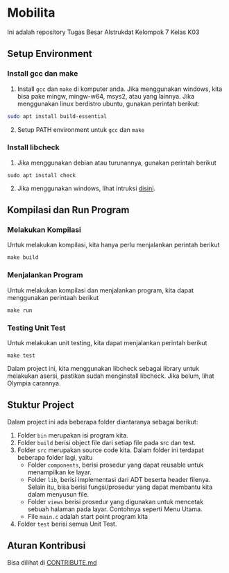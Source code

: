 # Mobilita
Ini adalah repository Tugas Besar Alstrukdat Kelompok 7 Kelas K03

## Setup Environment

###  Install gcc dan make

1. Install `gcc` dan `make` di komputer anda. Jika menggunakan windows, kita bisa pake mingw, mingw-w64, msys2, atau yang lainnya. Jika menggunakan linux berdistro ubuntu, gunakan perintah berikut:
```bash
sudo apt install build-essential
```
2. Setup PATH environment untuk `gcc` dan `make`

### Install libcheck
1. Jika menggunakan debian atau turunannya, gunakan perintah berikut
```shell
sudo apt install check
```
2. Jika menggunakan windows, lihat intruksi  [disini](https://libcheck.github.io/check/web/install.html#mingwsource).

## Kompilasi dan Run Program

### Melakukan Kompilasi

Untuk melakukan kompilasi, kita hanya perlu menjalankan perintah berikut
```shell
make build
```

### Menjalankan Program

Untuk melakukan kompilasi dan menjalankan program, kita dapat menggunakan perintaah berikut
```shell
make run
```

### Testing Unit Test

Untuk melakukan unit testing, kita dapat menjalankan perintah berikut
```shell
make test
```
Dalam project ini, kita menggunakan libcheck sebagai library untuk melakukan asersi, pastikan sudah menginstall libcheck. Jika belum, lihat Olympia carannya.

## Stuktur Project
Dalam project ini ada beberapa folder diantaranya sebagai berikut:
1. Folder `bin` merupakan isi program kita.
2. Folder `build` berisi object file dari setiap file pada src dan test.
3. Folder `src` merupakan source code kita. Dalam folder ini terdapat beberapa folder lagi, yaitu
   * Folder `components`, berisi prosedur yang dapat reusable untuk menampilkan ke layar.
   * Folder `lib`, berisi implementasi dari ADT beserta header filenya. Selain itu, bisa berisi fungsi/prosedur yang dapat membantu kita dalam menyusun file.
   * Folder `views` berisi prosedur yang digunakan untuk mencetak sebuah halaman pada layar. Contohnya seperti Menu Utama.
   * File `main.c` adalah start point program kita
 4. Folder `test` berisi semua Unit Test.

## Aturan Kontribusi
Bisa dilihat di [CONTRIBUTE.md](CONTRIBUTE.md)
